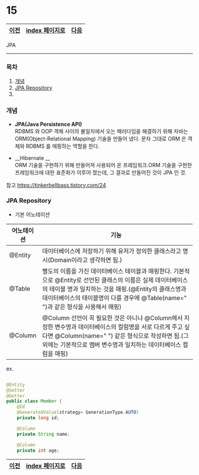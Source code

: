 # 15

[이전](./14.md)|[index 페이지로](./00index.md)|[다음](./16.md)
---|---|---

JPA
<hr>

### 목차
1. [개념](#개념)
1. [JPA Repository](#JPA-Repository)
1.

### 개념

- __JPA(Java Persistence API)__<br>
RDBMS 와 OOP 객체 사이의 불일치에서 오는 패러다임을 해결하기 위해
자바는 ORM(Object-Relational Mapping) 기술을 만들어 냈다.
문자 그대로 ORM 은 객체와 RDBMS 를 매핑하는 역할을 한다.

- __Hibernate __<br>
ORM 기술을 구현하기 위해 만들어져 사용되어 온 프레임워크.ORM 기술을 구현한 프레임워크에 대한 표준화가 이루어 졌는데,
그 결과로 만들어진 것이 JPA 인 것.

참고 <https://tinkerbellbass.tistory.com/24>

### JPA Repository

- 기본 어노테이션

어노테이션|기능
---|---
@Entity|데이터베이스에 저장하기 위해 유저가 정의한 클래스라고 명시(Domain이라고 생각하면 됨.)
@Table|별도의 이름을 가진 데이터베이스 테이블과 매핑한다. 기본적으로 @Entity로 선언된 클래스의 이름은 실제 데이터베이스의 테이블 명과 일치하는 것을 매핑.(@Entity의 클래스명과 데이터베이스의 테이블명이 다를 경우에 @Table(name=" ")과 같은 형식을 사용해서 매핑)
@Column|@Column 선언이 꼭 필요한 것은 아니나 @Column에서 지정한 변수명과 데이터베이스의 컬럼명을 서로 다르게 주고 싶다면 @Column(name=" ") 같은 형식으로 작성하면 됨.(그 외에는 기본적으로 멤버 변수명과 일치하는 데이터베이스 컬럼을 매핑)

ex.

```java

@Entity
@Setter
@Getter
public class Member {
    @Id
    @GeneratedValue(strategy= GenerationType.AUTO)
    private long id;

    @Column
    private String name;

    @Column
    private int age;

```



[이전](./14.md)|[index 페이지로](./00index.md)|[다음](./16.md)
---|---|---
